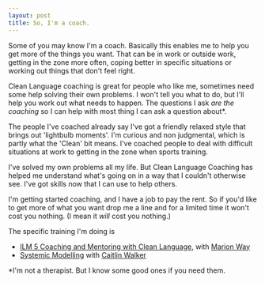 ```yaml
---
layout: post
title: So, I'm a coach.
---
```

Some of you may know I'm a coach. Basically this enables me to help you get more of the things you want. That can be in work or outside work, getting in the zone more often, coping better in specific situations or working out things that don't feel right.

Clean Language coaching is great for people who like me, sometimes need some help solving their own problems. I won't tell you what to do, but I'll help you work out what needs to happen. The questions I ask *are the coaching* so I can help with most thing I can ask a question about*.

The people I've coached already say I've got a friendly relaxed style that brings out 'lightbulb moments'. I'm curious and non judgmental, which is partly what the 'Clean' bit means. I've coached people to deal with difficult situations at work to getting in the zone when sports training.  

I've solved my own problems all my life. But Clean Language Coaching has helped me understand what's going on in a way that I couldn't otherwise see. I've got skills now that I can use to help others.

I'm getting started coaching, and I have a job to pay the rent. So if you'd like to get more of what you want drop me a line and for a limited time it won't cost you nothing. (I mean it *will* cost you nothing.)


The specific training I'm doing is
* [ILM 5 Coaching and Mentoring with Clean Language](https://cleanlearning.co.uk/does/detail/ilm-level-5-certificate-coaching-mentoring), with [Marion Way](https://cleanlearning.co.uk/are/marian-way)
* [Systemic Modelling](https://cleanlearning.co.uk/resources/faq/what-is-systemic-modelling) with [Caitlin Walker](https://cleanlearning.co.uk/are/caitlin-walker)

*I'm not a therapist. But I know some good ones if you need them.
